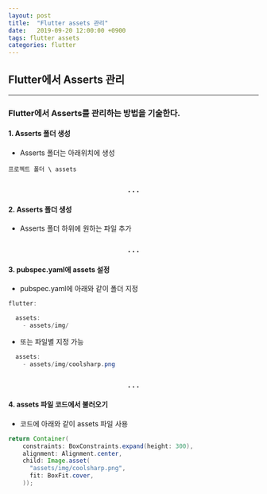 ```yaml
---
layout: post
title:  "Flutter assets 관리"
date:   2019-09-20 12:00:00 +0900
tags: flutter assets
categories: flutter
---
```


## Flutter에서 Asserts 관리
---
### Flutter에서 Asserts를 관리하는 방법을 기술한다.

#### 1. Asserts 폴더 생성
- Asserts 폴더는 아래위치에 생성
```text
프로젝트 폴더 \ assets
```
<h3 align="center">. . .</h3>

#### 2. Asserts 폴더 생성
- Asserts 폴더 하위에 원하는 파일 추가

<h3 align="center">. . .</h3>

#### 3. pubspec.yaml에 assets 설정
- pubspec.yaml에 아래와 같이 폴더 지정
```java
flutter:

  assets:
    - assets/img/

```

- 또는 파일별 지정 가능
```java
  assets:
    - assets/img/coolsharp.png

```

<h3 align="center">. . .</h3>

#### 4. assets 파일 코드에서 불러오기
- 코드에 아래와 같이 assets 파일 사용
```java
return Container(
    constraints: BoxConstraints.expand(height: 300),
    alignment: Alignment.center,
    child: Image.asset(
      "assets/img/coolsharp.png",
      fit: BoxFit.cover,
    ));
```
